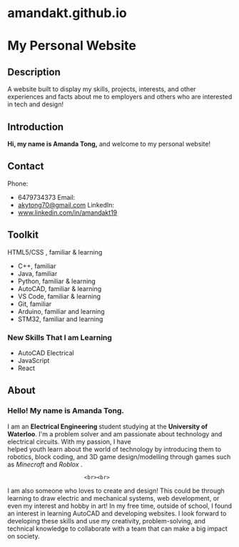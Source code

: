 # amandakt.github.io
# My Personal Website

## Description
A website built to display my skills, projects, interests, and other experiences and facts about me to employers and others who are interested in tech and design!

## Introduction

**Hi, my name is Amanda Tong,** and welcome to my personal website!

## Contact
Phone: 
- 6479734373
Email:
- akytong70@gmail.com
LinkedIn:
- www.linkedin.com/in/amandakt19 

## Toolkit

HTML5/CSS , familiar & learning</li>
- C++, familiar
- Java, familiar 
- Python, familiar & learning 
- AutoCAD, familiar & learning
- VS Code, familiar & learning 
- Git, familiar
- Arduino, familiar and learning 
- STM32, familiar and learning 

### New Skills That I am Learning
                          
 - AutoCAD Electrical
 - JavaScript 
 - React 
 
## About

### Hello! My name is Amanda Tong. 

I am an <b>Electrical Engineering </b> student studying at the <b> University of Waterloo</b>. 
I'm a problem solver and am passionate about technology and electrical circuits. With my passion, I have  
helped youth learn about the world of technology by introducing them to robotics, block coding, and 3D game design/modelling 
through games such as <em>Minecraft</em> and <em> Roblox </em>. 

                            <br><br>

I am also someone who loves to create and design! This could be through learning to draw electric and mechanical systems, 
web development, or even my interest and hobby in art! In my free time, outside of school, I found an interest in learning AutoCAD 
and developing websites. I look forward to developing these skills and use my creativity, problem-solving, and technical knowledge 
to collaborate with a team that can make a big impact on society.


